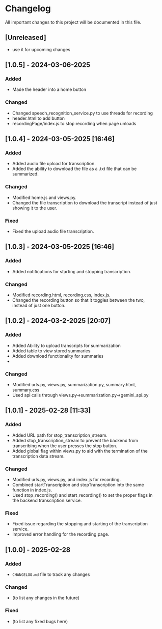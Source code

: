 # Changelog

All important changes to this project will be documented in this file.

## [Unreleased]
- use it for upcoming changes
  
## [1.0.5] - 2024-03-06-2025 
### Added
- Made the header into a home button

### Changed
- Changed speech_recognition_service.py to use threads for recording
- header.html to add button
- recordingPage/index.js to stop recording when page unloads

## [1.0.4] - 2024-03-05-2025 [16:46]
### Added
- Added audio file upload for transcription.
- Added the ability to download the file as a .txt file that can be summarized.

### Changed
- Modified home.js and views.py.
- Changed the file transcription to download the transcript instead of just showing it to the user.

### Fixed
- Fixed the upload audio file transcription.

## [1.0.3] - 2024-03-05-2025 [16:46]
### Added
- Added notifications for starting and stopping transcription.

### Changed
- Modified recording.html, recording.css, index.js.
- Changed the recording button so that it toggles between the two, instead of just one button.

## [1.0.2] - 2024-03-2-2025 [20:07]
### Added
- Added Ability to upload transcripts for summarization
- Added table to view stored summaries
- Added download functionality for summaries
- 

### Changed
- Modified urls.py, views.py, summarization.py, summary.html, summary.css
- Used api calls through views.py->summarization.py->gemini_api.py 

## [1.0.1] - 2025-02-28 [11:33]
### Added
- Added URL path for stop_transcription_stream.
- Added stop_transcription_stream to prevent the backend from transcribing when the user presses the stop button.
- Added global flag within views.py to aid with the termination of the transcription data stream.

### Changed
- Modified urls.py, views.py, and index.js for recording.
- Combined startTranscription and stopTranscription into the same function in index.js.
- Used stop_recording() and start_recording() to set the proper flags in the backend transcription service.

### Fixed
- Fixed issue regarding the stopping and starting of the transcription service.
- Improved error handling for the recording page.

## [1.0.0] - 2025-02-28
### Added
- `CHANGELOG.md` file to track any changes

### Changed
- (to list any changes in the future)

### Fixed
- (to list any fixed bugs here)
